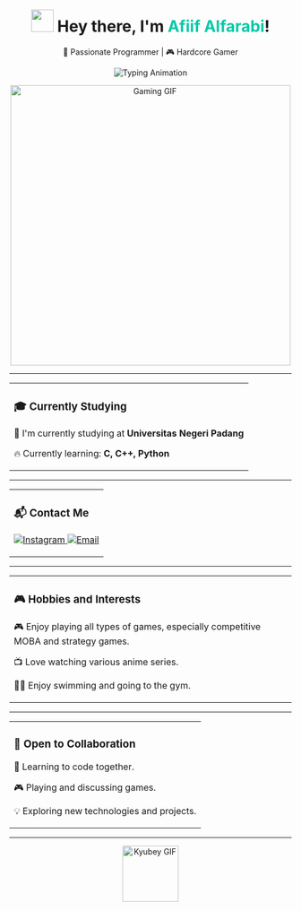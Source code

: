 <h1 align="center">
  <img src="https://media.giphy.com/media/hvRJCLFzcasrR4ia7z/giphy.gif" width="40px"/> 
  Hey there, I'm <span style="color:#00C9A7;">Afiif Alfarabi</span>!
</h1>

<p align="center">
  🚀 Passionate Programmer | 🎮 Hardcore Gamer
</p>

<p align="center">
  <img src="https://readme-typing-svg.herokuapp.com?font=Fira+Code&size=30&duration=2500&color=00C9A7&center=true&vCenter=true&width=600&lines=Programmer+%7C+Gamer;Code+Hard,+Play+Harder!" alt="Typing Animation" />
</p>

<p align="center">
  <img src="https://media2.giphy.com/media/v1.Y2lkPTc5MGI3NjExejRnY3lqcmpwNGs4ejVrcG45aWN4bWttc3dsbzVtdmY1dWwyZXZzNyZlcD12MV9pbnRlcm5hbF9naWZfYnlfaWQmY3Q9Zw/ttknk7M3d3UBEeZsii/giphy.gif" width="500" alt="Gaming GIF" />
</p>

---

<div align="center">
  <table>
    <tr>
      <td>
        <h3>🎓 Currently Studying</h3>
        <p>🌱 I'm currently studying at <b>Universitas Negeri Padang</b></p>
        <p>🔥 Currently learning: <b>C, C++, Python</b></p>
      </td>
    </tr>
  </table>
</div>

---

<div align="center">
  <table>
    <tr>
      <td>
        <h3>📬 Contact Me</h3>
        <p>
          <a href="https://www.instagram.com/apiip_04/" target="_blank">
            <img alt="Instagram" src="https://img.shields.io/badge/Instagram-E4405F?style=for-the-badge&logo=Instagram&logoColor=white" />
          </a>
          <a href="mailto:apiip.farabi1212@gmail.com">
            <img alt="Email" src="https://img.shields.io/badge/Email-D14836?style=for-the-badge&logo=gmail&logoColor=white" />
          </a>
        </p>
      </td>
    </tr>
  </table>
</div>

---

<div align="center">
  <table>
    <tr>
      <td>
        <h3>🎮 Hobbies and Interests</h3>
        <p>🎮 Enjoy playing all types of games, especially competitive MOBA and strategy games.</p>
        <p>📺 Love watching various anime series.</p>
        <p>🏋️‍♂️ Enjoy swimming and going to the gym.</p>
      </td>
    </tr>
  </table>
</div>

---

<div align="center">
  <table>
    <tr>
      <td>
        <h3>🔧 Open to Collaboration</h3>
        <p>🤝 Learning to code together.</p>
        <p>🎮 Playing and discussing games.</p>
        <p>💡 Exploring new technologies and projects.</p>
      </td>
    </tr>
  </table>
</div>

---

<p align="center">
  <img src="https://raw.githubusercontent.com/innng/innng/master/assets/kyubey.gif" height="100" alt="Kyubey GIF"/>
</p>
